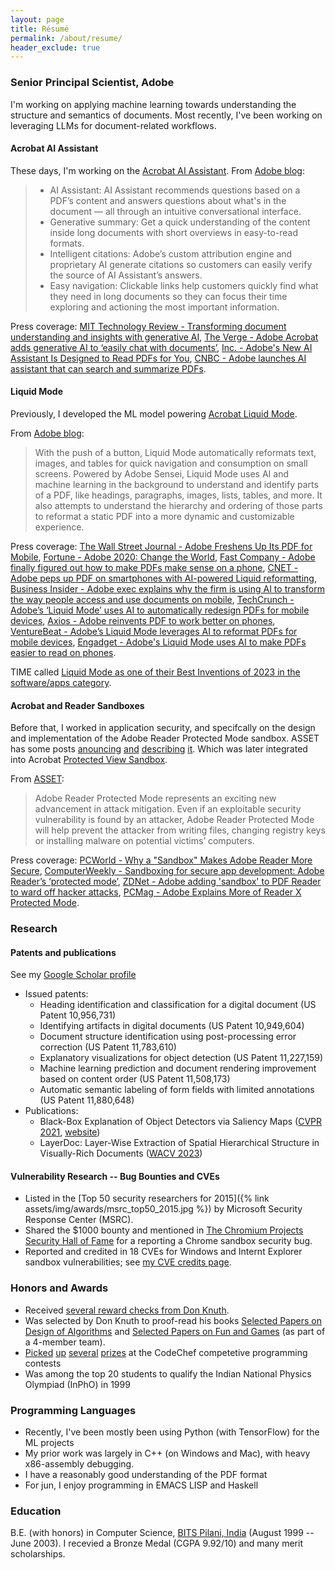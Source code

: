 ```yaml
---
layout: page
title: Résumé
permalink: /about/resume/
header_exclude: true
---
```


### Senior Principal Scientist, Adobe
I'm working on applying machine learning towards understanding the structure and semantics of documents. Most recently, I've been working on leveraging LLMs for document-related workflows.

#### Acrobat AI Assistant
These days, I'm working on the [Acrobat AI Assistant](https://www.youtube.com/watch?v=wAT1C5eMnlo).
From [Adobe blog](https://blog.adobe.com/en/publish/2024/02/20/adobes-next-generative-ai-frontier-digital-documents):
> * AI Assistant: AI Assistant recommends questions based on a PDF’s content and answers questions about what's in the document — all through an intuitive conversational interface.
> * Generative summary: Get a quick understanding of the content inside long documents with short overviews in easy-to-read formats.
> * Intelligent citations: Adobe’s custom attribution engine and proprietary AI generate citations so customers can easily verify the source of AI Assistant’s answers.
> * Easy navigation: Clickable links help customers quickly find what they need in long documents so they can focus their time exploring and actioning the most important information.

Press coverage: [MIT Technology Review - Transforming document understanding and insights with generative AI](https://www.technologyreview.com/2024/02/20/1088584/transforming-document-understanding-and-insights-with-generative-ai/), [The Verge - Adobe Acrobat adds generative AI to ‘easily chat with documents’](https://www.theverge.com/2024/2/20/24077217/adobe-acrobat-generative-ai-assistant-chatbot-pdf-document), [Inc. - Adobe's New AI Assistant Is Designed to Read PDFs for You](https://www.inc.com/ben-sherry/adobes-new-ai-assistant-is-designed-to-read-pdfs-for-you.html), [CNBC - Adobe launches AI assistant that can search and summarize PDFs](https://www.cnbc.com/2024/02/20/adobe-launches-ai-assistant-that-can-search-and-summarize-pdfs.html).

#### Liquid Mode
Previously, I developed the ML model powering [Acrobat Liquid Mode](https://www.youtube.com/watch?v=3H4nRx7r7nY).

From [Adobe blog](https://blog.adobe.com/en/publish/2020/09/23/adobe-unveils-ambitious-multi-year-vision-for-pdf-introduces-liquid-mode.html):
> With the push of a button, Liquid Mode automatically reformats text, images, and tables for quick navigation and consumption on small screens. Powered by Adobe Sensei, Liquid Mode uses AI and machine learning in the background to understand and identify parts of a PDF, like headings, paragraphs, images, lists, tables, and more. It also attempts to understand the hierarchy and ordering of those parts to reformat a static PDF into a more dynamic and customizable experience.

Press coverage: [The Wall Street Journal -  Adobe Freshens Up Its PDF for Mobile](https://www.wsj.com/articles/adobe-freshens-up-its-pdf-for-mobile-11600978887),  [Fortune - Adobe 2020: Change the World](https://fortune.com/company/adobe-systems/change-the-world/), [Fast Company -  Adobe finally figured out how to make PDFs make sense on a phone](https://www.fastcompany.com/90553978/adobe-finally-figured-out-how-to-make-pdfs-make-sense-on-a-phone), [CNET - Adobe peps up PDF on smartphones with AI-powered Liquid reformatting](https://www.cnet.com/news/adobe-peps-up-pdf-on-smartphones-with-ai-powered-liquid-reformatting/), [Business Insider - Adobe exec explains why the firm is using AI to transform the way people access and use documents on mobile](https://www.businessinsider.com/adobe-document-cloud-artificial-intelligence-pdf-mobile-digital-transformation-2020-9), [TechCrunch - Adobe’s ‘Liquid Mode’ uses AI to automatically redesign PDFs for mobile devices](https://techcrunch.com/2020/09/23/adobes-liquid-mode-uses-ai-to-automatically-redesign-pdfs-for-mobile-devices/), [Axios - Adobe reinvents PDF to work better on phones](https://www.axios.com/adobe-pdf-mobile-9558385b-6939-479f-b2dc-9ad5d4d30eb0.html), [VentureBeat - Adobe’s Liquid Mode leverages AI to reformat PDFs for mobile devices](https://venturebeat.com/2020/09/23/adobes-liquid-mode-leverages-ai-to-reformat-pdfs-for-mobile-devices/), [Engadget - Adobe's Liquid Mode uses AI to make PDFs easier to read on phones](https://www.engadget.com/adobe-liquid-mode-130012210.html).

TIME called [Liquid Mode as one of their Best Inventions of 2023 in the software/apps category](https://time.com/collection/best-inventions-2023/6326329/adobe-liquid-mode/).

#### Acrobat and Reader Sandboxes
Before that, I worked in application security, and specifcally on the design and implementation of the Adobe Reader Protected Mode sandbox. ASSET has some posts [anouncing](http://blogs.adobe.com/asset/2010/10/inside-adobe-reader-protected-mode-part-1-design.html) [and](https://blogs.adobe.com/security/2010/10/inside-adobe-reader-protected-mode-part-2-the-sandbox-process.html) [describing](https://blogs.adobe.com/security/2010/11/inside-adobe-reader-protected-mode-part-3-broker-process-policies-and-inter-process-communication.html) [it](http://blogs.adobe.com/asset/2010/11/inside-adobe-reader-protected-mode-part-4-the-challenge-of-sandboxing.html). Which was later integrated into Acrobat [Protected View Sandbox](https://blogs.adobe.com/security/2011/06/inside-adobe-acrobat-protected-view.html).

From [ASSET](http://blogs.adobe.com/asset/2010/07/introducing-adobe-reader-protected-mode.html):
> Adobe Reader Protected Mode represents an exciting new advancement in attack mitigation. Even if an exploitable security vulnerability is found by an attacker, Adobe Reader Protected Mode will help prevent the attacker from writing files, changing registry keys or installing malware on potential victims’ computers.

Press coverage: [PCWorld - Why a "Sandbox" Makes Adobe Reader More Secure](https://www.pcworld.com/article/207067/why_a_sandbox_makes_adobe_reader_more_secure.html), [ComputerWeekly - Sandboxing for secure app development: Adobe Reader’s ‘protected mode’](https://www.computerweekly.com/tutorial/Sandboxing-for-secure-app-development-Adobe-Readers-protected-mode), [ZDNet - Adobe adding 'sandbox' to PDF Reader to ward off hacker attacks](https://www.zdnet.com/article/adobe-adding-sandbox-to-pdf-reader-to-ward-off-hacker-attacks/), [PCMag - Adobe Explains More of Reader X Protected Mode](https://in.pcmag.com/opinion/22997/adobe-explains-more-of-reader-x-protected-mode).


### Research

#### Patents and publications
See my [Google Scholar profile](http://scholar.google.com/citations?user=_TeWgFQAAAAJ&hl=en)
* Issued patents:
    * Heading identification and classification for a digital document (US Patent 10,956,731)
    * Identifying artifacts in digital documents (US Patent 10,949,604)
	* Document structure identification using post-processing error correction (US Patent 11,783,610)
	* Explanatory visualizations for object detection (US Patent 11,227,159)
	* Machine learning prediction and document rendering improvement based on content order (US Patent 11,508,173)
	* Automatic semantic labeling of form fields with limited annotations (US Patent 11,880,648)
* Publications:
    * Black-Box Explanation of Object Detectors via Saliency Maps ([CVPR 2021](https://openaccess.thecvf.com/content/CVPR2021/html/Petsiuk_Black-Box_Explanation_of_Object_Detectors_via_Saliency_Maps_CVPR_2021_paper.html), [website](https://cs-people.bu.edu/vpetsiuk/drise/))
	* LayerDoc: Layer-Wise Extraction of Spatial Hierarchical Structure in Visually-Rich Documents ([WACV 2023](https://openaccess.thecvf.com/content/WACV2023/html/Mathur_LayerDoc_Layer-Wise_Extraction_of_Spatial_Hierarchical_Structure_in_Visually-Rich_Documents_WACV_2023_paper.html))

#### Vulnerability Research -- Bug Bounties and CVEs
* Listed in the [Top 50 security researchers for 2015]({% link assets/img/awards/msrc_top50_2015.jpg %}) by Microsoft Security Response Center (MSRC).
* Shared the $1000 bounty and mentioned in [The Chromium Projects Security Hall of Fame](http://dev.chromium.org/Home/chromium-security/hall-of-fame) for a reporting a Chrome sandbox security bug.
* Reported and credited in 18 CVEs for Windows and Internt Explorer sandbox vulnerabilities; see [my CVE credits page](../cve-credits/).

### Honors and Awards
* Received [several reward checks from Don Knuth](../knuth-reward-checks-and-certificates).
* Was selected by Don Knuth to proof-read his books [Selected Papers on Design of Algorithms](http://www-cs-faculty.stanford.edu/~knuth/da.html) and [Selected Papers on Fun and Games](http://www-cs-faculty.stanford.edu/~knuth/fg.html) (as part of a 4-member team).
* [Picked](http://blog.codechef.com/2010/01/15/january-contest-results/) [up](http://blog.codechef.com/2009/10/11/october-contest-results/) [several](http://blog.codechef.com/2009/07/15/july-algorithm-challenge-winners-test-cases-stats/) [prizes](http://blog.codechef.com/2011/02/11/february-2011-challenge-winners/) at the CodeChef competetive programming contests
* Was among the top 20 students to qualify the Indian National Physics Olympiad (InPhO) in 1999

### Programming Languages
* Recently, I've been mostly been using Python (with TensorFlow) for the ML projects
* My prior work was largely in C++ (on Windows and Mac), with heavy  x86-assembly debugging.
* I have a reasonably good understanding of the PDF format
* For jun, I enjoy programming in EMACS LISP and Haskell

### Education
B.E. (with honors) in Computer Science, [BITS Pilani, India](https://www.bits-pilani.ac.in) (August 1999 -- June 2003). I recevied a Bronze Medal (CGPA 9.92/10) and many merit scholarships.

